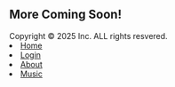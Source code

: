 
<html lang="en-US">
<head>
    <meta charset="UTF-8">
    <meta name="viewport" content="width=device-width, initial-scale=1.0">
    <title>klenime7</title>
    <link rel="stylesheet" href="https://cdnjs.cloudflare.com/ajax/libs/font-awesome/6.4.2/css/all.min.css">
    <link rel="stylesheet" href="styles.css">
    <script src="script.js" defer></script>
</head>
    <body>
        <div class="container-lg px-3 my-5 markdown-body">
        </div>
            <h2>More Coming Soon!</h2>
            <div>Copyright &copy; 2025 Inc. ALL rights resvered.
            </div>
            <nav>
            <u1>
                <li><a href="#">Home</a>
                <li><a href="#">Login</a>
                <li><a href="#">About</a>
                <li><a href="#">Music</a>

